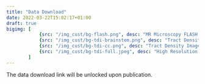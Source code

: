 ```yaml
---
title: "Data Download"
date: 2022-03-22T15:02:17+01:00
draft: true
bigimg: [	
			{src: "/img_cust/bg-flash.png", desc: "MR Microscopy FLASH data"}, 
			{src: "/img_cust/bg-tdi-brainstem.png", desc: "Tract Density Image of Brainstem"}, 
			{src: "/img_cust/bg-tdi-cc.png", desc: "Tract Density Image of Corpus Calllosum"}, 
			{src: "/img_cust/bg-tdi-full.jpeg", desc: "High Resolution Tract Density Image"}
		]
---
```


The data download link will be unlocked upon publication.   